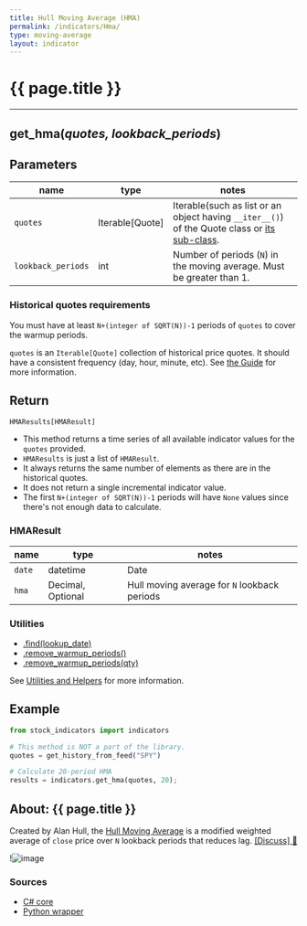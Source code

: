 ```yaml
---
title: Hull Moving Average (HMA)
permalink: /indicators/Hma/
type: moving-average
layout: indicator
---
```


# {{ page.title }}
<hr>

## **get_hma**(*quotes, lookback_periods*)

## Parameters

| name | type | notes
| -- |-- |--
| `quotes` | Iterable[Quote] | Iterable(such as list or an object having `__iter__()`) of the Quote class or [its sub-class]({{site.baseurl}}/guide/#using-custom-quote-classes).
| `lookback_periods` | int | Number of periods (`N`) in the moving average.  Must be greater than 1.

### Historical quotes requirements

You must have at least `N+(integer of SQRT(N))-1` periods of `quotes` to cover the warmup periods.

`quotes` is an `Iterable[Quote]` collection of historical price quotes.  It should have a consistent frequency (day, hour, minute, etc).  See [the Guide]({{site.baseurl}}/guide/#historical-quotes) for more information.

## Return

```python
HMAResults[HMAResult]
```

- This method returns a time series of all available indicator values for the `quotes` provided.
- `HMAResults` is just a list of `HMAResult`.
- It always returns the same number of elements as there are in the historical quotes.
- It does not return a single incremental indicator value.
- The first `N+(integer of SQRT(N))-1` periods will have `None` values since there's not enough data to calculate.

### HMAResult

| name | type | notes
| -- |-- |--
| `date` | datetime | Date
| `hma` | Decimal, Optional | Hull moving average for `N` lookback periods

### Utilities

- [.find(lookup_date)]({{site.baseurl}}/utilities#find-indicator-result-by-date)
- [.remove_warmup_periods()]({{site.baseurl}}/utilities#remove-warmup-periods)
- [.remove_warmup_periods(qty)]({{site.baseurl}}/utilities#remove-warmup-periods)

See [Utilities and Helpers]({{site.baseurl}}/utilities#utilities-for-indicator-results) for more information.

## Example

```python
from stock_indicators import indicators

# This method is NOT a part of the library.
quotes = get_history_from_feed("SPY")

# Calculate 20-period HMA
results = indicators.get_hma(quotes, 20);
```

## About: {{ page.title }}

Created by Alan Hull, the [Hull Moving Average](https://alanhull.com/hull-moving-average) is a modified weighted average of `close` price over `N` lookback periods that reduces lag.
[[Discuss] :speech_balloon:]({{site.github.base_repository_url}}/discussions/252 "Community discussion about this indicator")

!![image]({{site.charturl}}/Hma.png)

### Sources

- [C# core]({{site.base_sourceurl}}/e-k/Hma/Hma.cs)
- [Python wrapper]({{site.sourceurl}}/hma.py)
